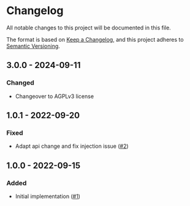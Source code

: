 # Changelog
All notable changes to this project will be documented in this file.

The format is based on [Keep a Changelog](https://keepachangelog.com/en/1.0.0/),
and this project adheres to [Semantic Versioning](https://semver.org/spec/v2.0.0.html).

## 3.0.0 - 2024-09-11
### Changed
- Changeover to AGPLv3 license

## 1.0.1 - 2022-09-20
### Fixed
- Adapt api change and fix injection issue ([#2](https://github.com/scm-manager/scm-binary-search-plugin/pull/2))

## 1.0.0 - 2022-09-15
### Added
- Initial implementation ([#1](https://github.com/scm-manager/scm-binary-search-plugin/pull/1))

